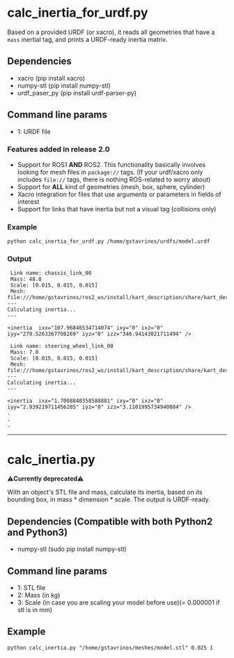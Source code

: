 # calc_inertia_for_urdf.py
Based on a provided URDF (or xacro), it reads all geometries that have a `mass` inertial tag, and prints a URDF-ready inertia matrix.

## Dependencies
* xacro (pip install xacro)
* numpy-stl (pip install numpy-stl)
* urdf_paser_py (pip install urdf-parser-py)

## Command line params
* 1: URDF file

### Features added in release 2.0
* Support for ROS1 **AND** ROS2. This functionality basically involves looking for mesh files in `package://` tags. (If your urdf/xacro only includes `file://` tags, there is nothing ROS-related to worry about)
* Support for **ALL** kind of geometries (mesh, box, sphere, cylinder)
* Xacro integration for files that use arguments or parameters in fields of interest
* Support for links that have inertia but not a visual tag (collisions only)

### Example
`python calc_inertia_for_urdf.py /home/gstavrinos/urdfs/model.urdf`
### Output

```
 Link name: chassis_link_00
 Mass: 48.0
 Scale: [0.015, 0.015, 0.015]
 Mesh: file:///home/gstavrinos/ros2_ws/install/kart_description/share/kart_description/meshes/kart_chassis.stl
---
Calculating inertia...
---

<inertia  ixx="107.96846534714074" ixy="0" ixz="0" iyy="279.5263367708269" iyz="0" izz="346.94143021711494" />

 Link name: steering_wheel_link_00
 Mass: 7.0
 Scale: [0.015, 0.015, 0.015]
 Mesh: file:///home/gstavrinos/ros2_ws/install/kart_description/share/kart_description/meshes/kart_steering_wheel.stl
---
Calculating inertia...
---

<inertia  ixx="1.7008840358588881" ixy="0" ixz="0" iyy="2.939219711456205" iyz="0" izz="3.1101995734940084" />
.
.
.

```

---


# calc_inertia.py
:warning:**Currently deprecated**:warning:

With an object's STL file and mass, calculate its inertia, based on its bounding box, in mass \* dimension \* scale. The output is URDF-ready.

## Dependencies (Compatible with both Python2 and Python3)
* numpy-stl (sudo pip install numpy-stl)

## Command line params
* 1: STL file
* 2: Mass (in kg)
* 3: Scale (in case you are scaling your model before use)(= 0.000001 if stl is in mm)

## Example
`python calc_inertia.py "/home/gstavrinos/meshes/model.stl" 0.025 1`

